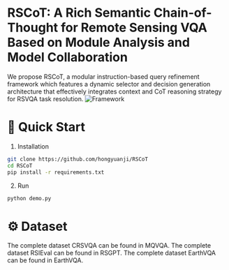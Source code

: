 # RSCoT: A Rich Semantic Chain-of-Thought for Remote Sensing VQA Based on Module Analysis and Model Collaboration
We propose RSCoT, a modular instruction-based query refinement framework which features a dynamic selector and decision generation architecture that effectively integrates context and CoT reasoning strategy for RSVQA task resolution.
![Framework](./image/framework.png)
# 🚀 Quick Start
1. Installation
```bash
git clone https://github.com/hongyuanji/RSCoT
cd RSCoT
pip install -r requirements.txt
 ```
2. Run
```bash
python demo.py
 ```
# ⚙️ Dataset
The complete dataset CRSVQA can be found in MQVQA.
The complete dataset RSIEval can be found in RSGPT.
The complete dataset EarthVQA can be found in EarthVQA.
